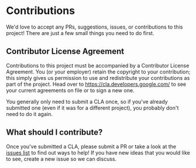 # Contributions

We'd love to accept any PRs, suggestions, issues, or contributions to this project! There are just a few small things you need to do first.

## Contributor License Agreement

Contributions to this project must be accompanied by a Contributor License Agreement. You (or your employer) retain the copyright to your contribution; this simply gives us permission to use and redistribute your contributions as part of the project. Head over to <https://cla.developers.google.com/> to see your current agreements on file or to sign a new one.

You generally only need to submit a CLA once, so if you've already submitted one (even if it was for a different project), you probably don't need to do it again.

## What should I contribute?

Once you've submitted a CLA, please submit a PR or take a look at the [issues list](/issues) to find out ways to help! If you have new ideas that you would like to see, create a new issue so we can discuss.
